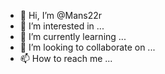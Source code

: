 - 👋 Hi, I’m @Mans22r
- 👀 I’m interested in ...
- 🌱 I’m currently learning ...
- 💞️ I’m looking to collaborate on ...
- 📫 How to reach me ...

<!---
Mans22r/Mans22r is a ✨ special ✨ repository because its `README.md` (this file) appears on your GitHub profile.
You can click the Preview link to take a look at your changes.
--->
